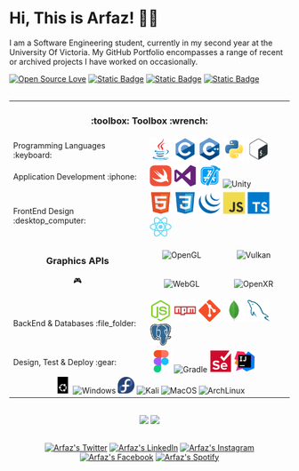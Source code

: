  <div align="left">
  <h1> Hi, This is Arfaz! 👨‍💻
<!--     <a href="https://www.linkedin.com/in/arfazhxss/"><img align="right" src="https://github.com/devicons/devicon/blob/v2.15.1/icons/linkedin/linkedin-original.svg" alt="Arfaz's LinkedIn" width="40" height="40"></a>   -->
  </h1>
  <p>I am a Software Engineering student, currently in my second year at the University Of Victoria. My GitHub Portfolio encompasses a range of recent or archived projects I have worked on occasionally.</p>
</div>
<div align="left">
  <a href="https://github.com/arfazhxss"><img src="https://badges.frapsoft.com/os/v2/open-source.svg?v=103" alt="Open Source Love" height="20"></a>
  <a href="https://www.arfazhxss.com/#about"><img alt="Static Badge" src="https://img.shields.io/badge/_www.arfazhxss.com-LINK?style=plastic&logo=superuser&color=grey&logoColor=white&link=https%3A%2F%2Fwww.arfazhxss.com%2F%23about" height="20"></a>
  <a href="mailto:arfazhussain@uvic.ca"><img alt="Static Badge" src="https://img.shields.io/badge/_arfazhussain%40uvic.ca-LINK?style=plastic&logo=stackexchange&color=grey&logoColor=white&link=mailto%3Aarfazhussain%40uvic.ca" height="20"></a>
  <a href="https://www.linkedin.com/in/arfazhxss/"><img alt="Static Badge" src="https://img.shields.io/badge/-arfazhxss-blue?style=plastic&logo=Linkedin&link=https://www.linkedin.com/in/arfazhxss/" height="20"></a>
<!--   <img alt="Static Badge" src="https://img.shields.io/badge/count%3A-8A2BE2?style=plastic&link=https://profile-counter.glitch.me/{arfazhxss}/count.svg" height="20">
  <img src="https://profile-counter.glitch.me/{arfazhxss}/count.svg" alt="count" height="20"> -->
</div><br>

<!-- <div align="center"><img src="https://profile-counter.glitch.me/{arfazhxss}/count.svg" alt="count" height="40"></div><be> &logoColor=white -->

<table align="center">
  <tr>
    <td colspan="4" align="center" font-size="100">
      <h3>:toolbox: Toolbox :wrench:</h3>
    </td>
  </tr>
  <tr>
    <td>Programming Languages :keyboard:</td>
    <td colspan="3">
      <img src="https://github.com/devicons/devicon/blob/v2.15.1/icons/java/java-original.svg" alt="Java" width="40" height="40">
      <img src="https://github.com/devicons/devicon/blob/v2.15.1/icons/c/c-original.svg" alt="C" width="40" height="40">
      <img src="https://github.com/devicons/devicon/blob/v2.15.1/icons/cplusplus/cplusplus-original.svg" alt="C++" width="40" height="40">
      <img src="https://github.com/devicons/devicon/blob/v2.15.1/icons/python/python-original.svg" alt="Python" width="40" height="40">
      <img src="https://github.com/devicons/devicon/blob/v2.15.1/icons/bash/bash-original.svg" alt="Bash" width="40" height="40">
    </td>
  </tr>
  <tr>
    <td>Application Development :iphone:</td>
    <td colspan="3">
      <img src="https://github.com/devicons/devicon/blob/v2.15.1/icons/swift/swift-original.svg" alt="Swift" width="40" height="40">
      <img src="https://github.com/devicons/devicon/blob/v2.15.1/icons/visualstudio/visualstudio-plain.svg" alt="Visual Studio" width="40" height="40">
      <img src="https://github.com/devicons/devicon/blob/v2.15.1/icons/xcode/xcode-plain.svg" alt="XCode" width="40" height="40">
      <img src="https://github.com/arfazhxss/arfazhxss/blob/main/1%20Resources/unity-original.svg" alt="Unity" width="40" height="40">
<!--       <img src="https://github.com/devicons/devicon/blob/v2.15.1/icons/unrealengine/unrealengine-original.svg" alt="Unreal" width="40" height="40"> -->
    </td>
  </tr>
  <tr>
    <td>FrontEnd Design :desktop_computer:</td>
    <td colspan="3">
      <img src="https://github.com/devicons/devicon/blob/v2.15.1/icons/html5/html5-original.svg" alt="HTML" width="40" height="40">
      <img src="https://github.com/devicons/devicon/blob/v2.15.1/icons/css3/css3-original.svg" alt="CSS" width="40" height="40">
      <img src="https://github.com/devicons/devicon/blob/v2.15.1/icons/jquery/jquery-original.svg" alt="JQuery" width="40" height="40">
      <img src="https://github.com/devicons/devicon/blob/v2.15.1/icons/javascript/javascript-original.svg" alt="JavaScript" width="40" height="40">
      <img src="https://github.com/devicons/devicon/blob/v2.15.1/icons/typescript/typescript-original.svg" alt="TypeScript" width="40" height="40">
      <img src="https://github.com/devicons/devicon/blob/v2.15.1/icons/react/react-original.svg" alt="ReactJS" width="40" height="40">
    </td>
  </tr>
  <tr>
    <td rowspan="2" align="center">
      <H3>Graphics APIs</H3>
      <p>🎮</p>
    </td>
    <td colspan="2" align="center">
      <img src="https://github.com/arfazhxss/arfazhxss/blob/main/1%20Resources/OpenGL.svg" alt="OpenGL" width="140" height="70">
    </td>
    <td align="center">
      <img src="https://github.com/arfazhxss/arfazhxss/blob/main/1%20Resources/VulkanAPI.svg" alt="Vulkan" width="140" height="70">
    </td>
  </tr>
  <tr>
    <td colspan="2" align="center">
      <img src="https://github.com/arfazhxss/arfazhxss/blob/main/1%20Resources/WebGL.svg" alt="WebGL" width="120" height="60">
    </td>
    <td align="center">
      <img src="https://github.com/arfazhxss/arfazhxss/blob/main/1%20Resources/OpenXR.svg" alt="OpenXR" width="140" height="70">
    </td>
  </tr>
  <tr>
    <td>BackEnd & Databases :file_folder:</td>
    <td colspan="3">
      <img src="https://github.com/devicons/devicon/blob/v2.15.1/icons/nodejs/nodejs-original.svg" alt="NodeJS" width="40" height="40">
      <img src="https://github.com/devicons/devicon/blob/v2.15.1/icons/npm/npm-original-wordmark.svg" alt="npm" width="40" height="40">
      <img src="https://github.com/devicons/devicon/blob/v2.15.1/icons/git/git-plain.svg" alt="Git" width="40" height="40">
      <!---<img src="https://github.com/devicons/devicon/blob/v2.15.1/icons/r/r-original.svg" alt="R" width="40" height="40">--->
      <img src="https://github.com/devicons/devicon/blob/v2.15.1/icons/mongodb/mongodb-original.svg" alt="MongoDB" width="40" height="40">
      <img src="https://github.com/devicons/devicon/blob/v2.15.1/icons/mysql/mysql-original.svg" alt="MySQL" width="40" height="40">
      <img src="https://github.com/devicons/devicon/blob/v2.15.1/icons/postgresql/postgresql-original.svg" alt="postgreSQL" width="40" height="40">
    </td>
  </tr>
  <tr>
    <td>Design, Test & Deploy :gear:</td>
    <td colspan="3">
      <img src="https://github.com/devicons/devicon/blob/v2.15.1/icons/figma/figma-original.svg" alt="Figma" width="40" height="40">
      <img src="https://github.com/arfazhxss/arfazhxss/blob/main/1%20Resources/gradle-plain.svg" alt="Gradle" width="40" height="40">
      <img src="https://github.com/devicons/devicon/blob/v2.15.1/icons/selenium/selenium-original.svg" alt="Selenium" width="40" height="40">
      <img src="https://github.com/devicons/devicon/blob/v2.15.1/icons/intellij/intellij-original.svg" alt="IntelliJ" width="40" height="40">
    </td>
  </tr>
  <tr>
    <td colspan="4" align="center">
      <img src="https://github.com/devicons/devicon/blob/v2.15.1/icons/ubuntu/ubuntu-plain.svg" alt="Ubuntu" height="30">
      <img src="https://github.com/arfazhxss/arfazhxss/blob/main/1%20Resources/W11.svg" alt="Windows" height="30">
      <img src="https://github.com/devicons/devicon/blob/v2.15.1/icons/fedora/fedora-original.svg" alt="Fedora" height="30">
      <img src="https://github.com/arfazhxss/arfazhxss/blob/main/1%20Resources/kali-drag.svg" alt="Kali" height="30">
      <img src="https://github.com/arfazhxss/arfazhxss/blob/main/1%20Resources/MacOS.svg" alt="MacOS" height="30">
      <img src="https://github.com/arfazhxss/arfazhxss/blob/main/1%20Resources/Arch.svg" alt="ArchLinux" height="30">  
    </td>
  </tr>
</table><br>

<div align="center">
  <a href="https://github.com/arfazhxss"><img src="https://github-readme-stats.vercel.app/api/top-langs?username=arfazhxss&layout=compact&theme=algolia&show_icons=true" height="185"/></a>
  <a href="https://github.com/arfazhxss"><img src="http://github-readme-streak-stats.herokuapp.com?user=arfazhxss&theme=algolia&show_icons=true" height="185"/></a>
</div> 

<br>
<p align="center">
  <a href="https://twitter.com/arfazhxss" target="_blank"><img src="https://img.shields.io/badge/twitter-%231DA1F2.svg?&style=for-the-badge&logo=twitter&logoColor=white&color=071A2C" alt="Arfaz's Twitter"/></a>
  <a href="https://www.linkedin.com/in/arfazhxss" target="_blank"><img src="https://img.shields.io/badge/linkedin-%230077B5.svg?&style=for-the-badge&logo=linkedin&logoColor=white&color=071A2C" alt="Arfaz's LinkedIn"/></a>
  <a href="https://instagram.com/arfazhxss" target="_blank"><img src="https://img.shields.io/badge/instagram-%23E4405F.svg?&style=for-the-badge&logo=instagram&logoColor=white&color=071A2C" alt="Arfaz's Instagram"/></a>
  <a href="https://www.facebook.com/arfazhxss" target="_blank"><img src="https://img.shields.io/badge/facebook-%231877F2.svg?&style=for-the-badge&logo=facebook&logoColor=white&color=071A2C" alt="Arfaz's Facebook"/></a>
  <a href="https://open.spotify.com/user/0ctvc2qy815zx9ymyx4d2iao6?si=c2084bc1218e4b04" target="_blank"><img src="https://img.shields.io/badge/spotify-%231877F2.svg?&style=for-the-badge&logo=spotify&logoColor=white&color=071A2C" alt="Arfaz's Spotify"/></a>
  
</p>

<!--- <img src="" alt="" width="40" height="40"> --->

<!---
SVG Image and Codes:
https://github.com/devicons/devicon/tree/v2.15.1/icons/
--->

